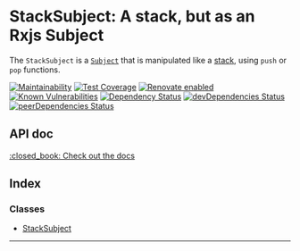 
StackSubject: A stack, but as an Rxjs Subject
=============================================

The `StackSubject` is a [`Subject`](https://rxjs-dev.firebaseapp.com/guide/subject) that is manipulated like a [stack](https://www.studytonight.com/data-structures/stack-data-structure), using `push` or `pop` functions.

[![Maintainability](https://api.codeclimate.com/v1/badges/6c38275d208c79047066/maintainability)](https://codeclimate.com/github/GerkinDev/stack-subject/maintainability)
[![Test Coverage](https://api.codeclimate.com/v1/badges/6c38275d208c79047066/test_coverage)](https://codeclimate.com/github/GerkinDev/stack-subject/test_coverage)
[![Renovate enabled](https://img.shields.io/badge/renovate-enabled-brightgreen.svg)](https://renovatebot.com/)
[![Known Vulnerabilities](https://snyk.io/test/github/GerkinDev/stack-subject/badge.svg?targetFile=package.json)](https://snyk.io/test/github/GerkinDev/stack-subject?targetFile=package.json)
[![Dependency Status](https://david-dm.org/gerkindev/stack-subject.svg?theme=shields.io)](https://david-dm.org/gerkindev/stack-subject)
[![devDependencies Status](https://david-dm.org/gerkindev/stack-subject/dev-status.svg)](https://david-dm.org/gerkindev/stack-subject?type=dev)
[![peerDependencies Status](https://david-dm.org/gerkindev/stack-subject/peer-status.svg)](https://david-dm.org/gerkindev/stack-subject?type=peer)

API doc
-------

[:closed\_book: Check out the docs](https://gerkindev.github.io/stack-subject/)

## Index

### Classes

* [StackSubject](https://gerkindev.github.io/stack-subject/classes/stacksubject.md)

---

